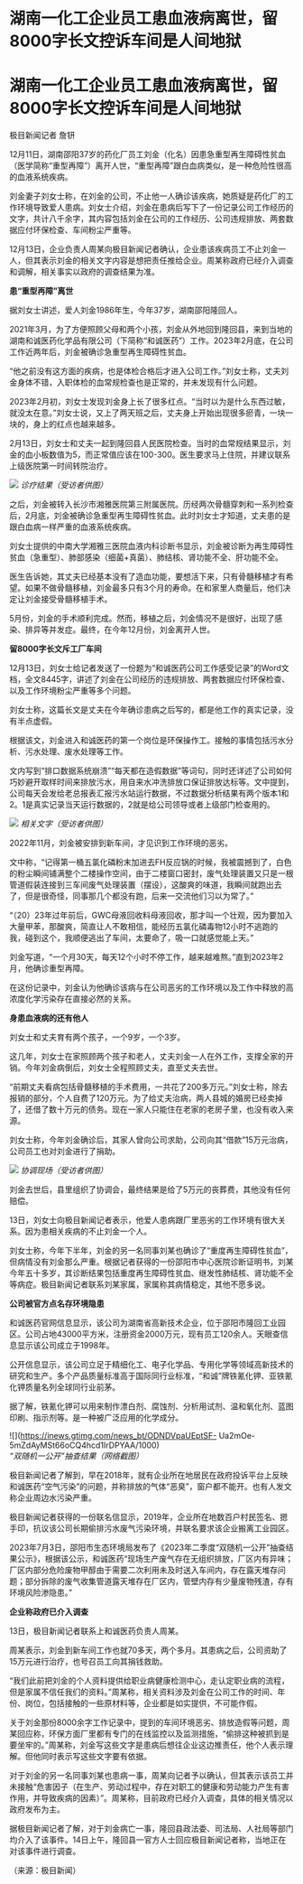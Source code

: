 # 湖南一化工企业员工患血液病离世，留8000字长文控诉车间是人间地狱

# 湖南一化工企业员工患血液病离世，留8000字长文控诉车间是人间地狱

极目新闻记者 詹钘

12月11日，湖南邵阳37岁的药化厂员工刘金（化名）因患急重型再生障碍性贫血（医学简称“重型再障”）离开人世，“重型再障”跟白血病类似，是一种危险性很高的血液系统疾病。

刘金妻子刘女士称，在刘金的公司，不止他一人确诊该疾病，她质疑是药化厂的工作环境导致爱人患病。刘女士介绍，刘金在患病后写下了一份记录公司工作经历的文字，共计八千余字，其内容包括刘金在公司的工作经历、公司违规排放、两套数据应付环保检查、车间粉尘严重等。

12月13日，企业负责人周某向极目新闻记者确认，企业患该疾病员工不止刘金一人，但其表示刘金的相关文字内容是想把责任推给企业。周某称政府已经介入调查和调解，相关事实以政府的调查结果为准。

**患“重型再障”离世**

据刘女士讲述，爱人刘金1986年生，今年37岁，湖南邵阳隆回人。

2021年3月，为了方便照顾父母和两个小孩，刘金从外地回到隆回县，来到当地的湖南和诚医药化学品有限公司（下简称“和诚医药”）工作。2023年2月底，在公司工作近两年后，刘金被确诊急重型再生障碍性贫血。

“他之前没有这方面的疾病，也是体检合格后才进入公司工作。”刘女士称，丈夫刘金身体不错，入职体检的血常规检查也是正常的，并未发现有什么问题。

2023年2月初，刘女士发现刘金身上长了很多红点。“当时以为是什么东西过敏，就没太在意。”刘女士说，又上了两天班之后，丈夫身上开始出现很多瘀青，一块一块的，身上的红点也越来越多。

2月13日，刘女士和丈夫一起到隆回县人民医院检查。当时的血常规结果显示，刘金的血小板数值为5，而正常值应该在100-300。医生要求马上住院，并建议联系上级医院第一时间转院治疗。

![](https://inews.gtimg.com/om_bt/OKwfwUEwRJp6kSluMpMsA4B-puW6QFZUm5rQtZ6quDaj0AA/1000)
_诊疗结果（受访者供图）_

之后，刘金被转入长沙市湘雅医院第三附属医院。历经两次骨髓穿刺和一系列检查后，2月底，刘金被确诊急重型再生障碍性贫血。此时刘女士才知道，丈夫患的是跟白血病一样严重的血液系统疾病。

刘女士提供的中南大学湘雅三医院血液内科诊断书显示，刘金被诊断为再生障碍性贫血（急重型）、肺部感染（细菌+真菌）、肺结核、肾功能不全、肝功能不全。

医生告诉她，其丈夫已经基本没有了造血功能，要想活下来，只有骨髓移植才有希望。如果不做骨髓移植，刘金最多只有3个月的寿命。在和家里人商量后，他们决定让刘金接受骨髓移植手术。

5月份，刘金的手术顺利完成。然而，移植之后，刘金情况不是很好，出现了感染、排异等并发症。最终，在今年12月份，刘金离开人世。

**留8000字长文斥工厂车间**

12月13日，刘女士给记者发送了一份题为“和诚医药公司工作感受记录”的Word文档，全文8445字，讲述了刘金在公司经历的违规排放、两套数据应付环保检查、以及工作环境粉尘严重等多个问题。

刘女士称，这篇长文是丈夫在今年确诊患病之后写的，都是他工作的真实记录，没有半点虚假。

根据该文，刘金进入和诚医药的第一个岗位是环保操作工。接触的事情包括污水分析、污水处理、废水处理等工作。

文内写到“排口数据系统崩溃”“每天都在造假数据”等词句，同时还详述了公司如何巧妙避开取样时间来排放污水，用自来水冲洗排放口保证排放达标等。文中提到，公司每天会发给老总报表汇报污水站运行数据，不过数据分析结果有两个版本1和2。1是真实记录当天运行数据的，2就是给公司领导或者上级部门检查用的。

![](https://inews.gtimg.com/om_bt/ONUQhmvhZOtNvBbaCqdE5Yd6os5kYXrwp5fMmMcyhjq9UAA/1000)
_相关文字（受访者供图）_

2022年11月，刘金被安排到新车间，才见识到工作环境的恶劣。

文中称，“记得第一桶五氯化磷粉末加进去FH反应锅的时候，我被震撼到了，白色的粉尘瞬间铺满整个二楼操作空间，由于二楼窗口密封，废气处理装置又只是一根管道假装连接到三车间废气处理装置（摆设），这酸爽的味道，我瞬间就跑出去了，但是很奇怪，同事那几个都没有跑，后来一交流他们习以为常了。”

“（20）23年过年前后，GWC母液回收料母液回收，那才叫一个壮观，因为要加入大量甲苯，那酸爽，简直让人不敢相信，能经历五氯化磷毒物12小时不逃跑的我，碰到这个，我顺便逃出了车间，太要命了，吸一口就感觉能上天。”

刘金写道，“一个月30天，每天12个小时不停工作，越来越难熬。”直到2023年2月，他确诊重型再障。

在这份记录中，刘金认为他确诊该病与在公司恶劣的工作环境以及工作中释放的高浓度化学污染存在直接必然的关系。

**身患血液病的还有他人**

刘女士和丈夫育有两个孩子，一个9岁，一个3岁。

这几年，刘女士在家照顾两个孩子和老人，丈夫刘金一人在外工作，支撑全家的开销。今年刘金病倒后，刘女士全程照顾丈夫，直至丈夫去世。

“前期丈夫看病包括骨髓移植的手术费用，一共花了200多万元。”刘女士称，除去报销的部分，个人自费了120万元。为了给丈夫治病，两人县城的婚房已经卖掉了，还借了数十万元的债务。现在一家人只能住在老家的老房子里，也没有收入来源。

刘女士称，今年刘金确诊后，其家人曾向公司求助，公司向其“借款”15万元治病，公司员工也对刘金进行了捐助。

![](https://inews.gtimg.com/om_bt/OpDmzmUMaLe7yeLAymRvY8924jKm0nDXkRI_ebGBT1vsYAA/1000)
_协调现场（受访者供图）_

刘金去世后，县里组织了协调会，最终结果是给了5万元的丧葬费，其他没有任何赔偿。

13日，刘女士向极目新闻记者表示，他爱人患病跟厂里恶劣的工作环境有很大关系。因为患相关疾病的不止刘金一个人。

刘女士称，今年下半年，刘金的另一名同事刘某也确诊了“重度再生障碍性贫血”，但病情没有刘金那么严重。根据记者获得的一份邵阳市中心医院诊断证明书，刘某今年五十多岁，其诊断结果包括重度再生障碍性贫血、继发性肺结核、肾功能不全等病症。极目新闻记者联系刘某家属，家属称其病情稳定，其他不愿多说。

**公司被官方点名存环境隐患**

和诚医药官网信息显示，该公司为湖南省高新技术企业，位于邵阳市隆回工业园区。公司占地43000平方米，注册资金2000万元，现有员工120余人。天眼查信息显示该公司成立于1998年。

公开信息显示，该公司立足于精细化工、电子化学品、专用化学等领域高新技术的研究和生产。多个产品质量标准高于国际同行业标准，“和诚”牌铁氰化钾、亚铁氰化钾质量名列全球同行业前茅。

据了解，铁氰化钾可以用来制作漂白剂、腐蚀剂、分析用试剂、温和氧化剂、蓝图印刷、指示剂等。是一种被广泛应用的化学成分。

![](https://inews.gtimg.com/news_bt/ODNDVpaUEptSF-
Ua2mOe-5mZdAyMSt66oCQ4hcd1IrDPYAA/1000) _“双随机一公开”抽查结果（网络截图）_

极目新闻记者了解到，早在2018年，就有企业所在地居民在政府投诉平台上反映和诚医药“空气污染”的问题，并称排放的气体“恶臭”，窗户都不能开。也有人发文称企业周边水污染严重。

极目新闻记者获得的一份联名信显示，2019年，企业所在地数百户村民签名、摁手印，抗议该公司长期偷排污水废气污染环境，并联名要求该企业搬离工业园区。

2023年7月3日，邵阳市生态环境局发布了《2023年二季度“双随机一公开”抽查结果公示》，根据该公示，和诚医药“现场生产废气存在无组织排放，厂区内有异味；厂区内部分危险废物甲醇由于需要二次利用未及时送入车间内，存在露天堆存问题；部分拆除的废气收集管道露天堆存在厂区内，管壁内存有少量废物残渣，存有环境风险渗隐患。”

**企业称政府已介入调查**

13日，极目新闻记者联系上和诚医药负责人周某。

周某表示，刘金到新车间工作也就70多天，两个多月。其患病之后，公司资助了15万元进行治疗，也号召员工向其捐钱救助。

“我们此前把刘金的个人资料提供给职业病健康检测中心，走认定职业病的流程，但是家属不信任我们的资料。”周某称，相关资料涉及刘金在公司工作的时间、年份、岗位，包括接触的一些原材料等，企业都是如实提供，不可能作假。

关于刘金那份8000余字工作记录中，提到的车间环境恶劣、排放造假等问题，周某回应称，环保方面厂里都有专门的在线监控以及监测措施，“偷排这种被抓到是要坐牢的。”周某称，刘金写这些文字是患病后想往企业这边推责任，他个人表示理解。但他同时表示写这些文字要有依据。

对于刘金的另一名同事刘某也患病一事，周某向记者予以确认，但其表示该员工并未接触“危害因子（在生产、劳动过程中，存在对职工的健康和劳动能力产生有害作用，并导致疾病的因素）”。周某称，目前政府已经介入调查，具体的相关情况以政府发布为主。

据极目新闻记者了解，对于刘金病亡一事，隆回县政法委、司法局、人社局等部门均介入了该事件。14日上午，隆回县一官方人士回应极目新闻记者称，当地正在对该事件进行调查。

（来源：极目新闻）

